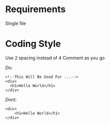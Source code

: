 # Requirements
Single file

# Coding Style
Use 2 spacing instead of 4
Comment as you go

*Do:*
```
<!--This Will Be Used For ...-->
<div>
  <h1>Hello World</h1>
</div>
```

*Dont:*
```
<div>
    <h1>Hello World</h1>
</div>
```
